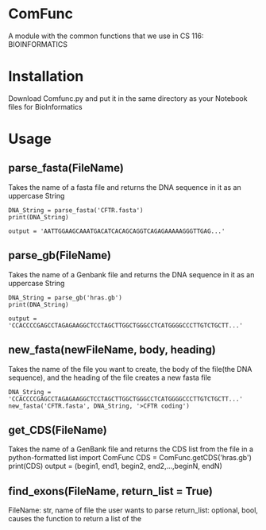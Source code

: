 # ComFunc
A module with the common functions that we use in CS 116: BIOINFORMATICS

# Installation
Download Comfunc.py and put it in the same directory as your Notebook files for BioInformatics

# Usage
## parse_fasta(FileName)
Takes the name of a fasta file and returns the DNA sequence in it as an uppercase String 

	DNA_String = parse_fasta('CFTR.fasta')
	print(DNA_String)
	
	output = 'AATTGGAAGCAAATGACATCACAGCAGGTCAGAGAAAAAGGGTTGAG...'

## parse_gb(FileName)
Takes the name of a Genbank file and returns the DNA sequence in it as an uppercase String
	
	DNA_String = parse_gb('hras.gb')
	print(DNA_String)

	output = 'CCACCCCGAGCCTAGAGAAGGCTCCTAGCTTGGCTGGGCCTCATGGGGCCCTTGTCTGCTT...'

## new_fasta(newFileName, body, heading)
Takes the name of the file you want to create, the body of the file(the DNA sequence), and the heading of the file creates a new fasta file
	
	DNA_String = 'CCACCCCGAGCCTAGAGAAGGCTCCTAGCTTGGCTGGGCCTCATGGGGCCCTTGTCTGCTT...'
	new_fasta('CFTR.fasta', DNA_String, '>CFTR coding')
	
## get_CDS(FileName)
Takes the name of a GenBank file and returns the CDS list from the file in a python-formatted list
	import ComFunc
	CDS = ComFunc.getCDS('hras.gb')
	print(CDS)
	output = (begin1, end1, begin2, end2,...,beginN, endN)

## find_exons(FileName, return_list = True)
FileName: str, name of file the user wants to parse
return_list: optional, bool, causes the function to return a list of the 
